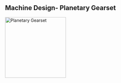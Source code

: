 
<p>
 <title> Zachary Gravel Project Portfolio </title>
 <h2>Machine Design- Planetary Gearset</h2>
 <a href="https://www.computerhope.com/">
  <img src="https://media.istockphoto.com/id/503889417/photo/planetary-reducer-from-metallic-gear-on-white-background.jpg?s=612x612&w=0&k=20&c=PHbc5MLC8dPNGM1BmgIFsLsTU_NiNGchCqOFjVopfDQ=" alt="Planetary Gearset" width="200" height="200">
 </a>
</p>
